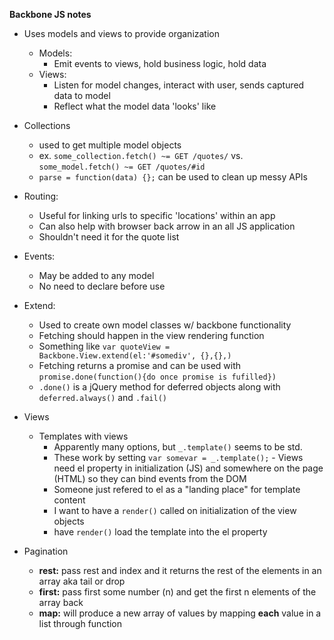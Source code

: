 **Backbone JS notes**
  - Uses models and views to provide organization
    - Models:
      - Emit events to views, hold business logic, hold data
    - Views:
      - Listen for model changes, interact with user, sends captured data to model
      - Reflect what the model data 'looks' like
  - Collections
    - used to get multiple model objects
    - ex. `some_collection.fetch() ~= GET /quotes/` vs. `some_model.fetch() ~= GET /quotes/#id`
    - `parse = function(data) {};` can be used to clean up messy APIs
  - Routing:
    - Useful for linking urls to specific 'locations' within an app
    - Can also help with browser back arrow in an all JS application
    - Shouldn't need it for the quote list
  - Events:
    - May be added to any model
    - No need to declare before use
  - Extend:
    - Used to create own model classes w/ backbone functionality
    - Fetching should happen in the view rendering function
    - Something like `var quoteView = Backbone.View.extend(el:'#somediv', {},{},)`
    - Fetching returns a promise and can be used with `promise.done(function(){do once promise is fufilled})`
    - `.done()` is a jQuery method for deferred objects along with `deferred.always()` and `.fail()`

  - Views

    - Templates with views
      - Apparently many options, but `_.template()` seems to be std.
      - These work by setting `var somevar = _.template();`        - Views need el property in initialization (JS) and somewhere on the page (HTML) so they can bind events from the DOM
      - Someone just refered to el as a "landing place" for template content
      - I want to have a `render()` called on initialization of the view objects
       - have `render()` load the template into the el property

  - Pagination
    - **rest:** pass rest and index and it returns the rest of the elements in an array aka tail or drop
    - **first:** pass first some number (n) and get the first n elements of the array back
    - **map:** will produce a new array of values by mapping **each** value in a list through function
